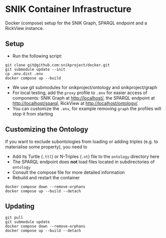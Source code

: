 # SNIK Container Infrastructure

Docker (compose) setup for the SNIK Graph, SPARQL endpoint and a RickView instance.

## Setup
* Run the following script:
```
git clone git@github.com:snikproject/docker.git
git submodule update --init
cp .env.dist .env
docker compose up --build
```
* We use git submodules for snikproject/ontology and snikproject/graph
* For local testing, add the `proxy` profile to `.env` for easier access of components: SNIK Graph at <http://localhost/>, the SPARQL endpoint at <http://localhost/sparql>, RickView at <http://localhost/ontology/>.
* You can customize the `.env`, for example removing `graph` the profiles will stop it from starting

## Customizing the Ontology

If you want to exclude subontologies from loading or adding triples (e.g. to materialise some property), you need to
* Add its Turtle (`.ttl`) or N-Triples (`.nt`) file to the `ontology` directory here
* The SPARQL endpoint does **not** load files located in subdirectories of `ontology`
* Consult the compose file for more detailed information
* Rebuild and restart the container
```
docker compose down --remove-orphans
docker compose up --build --detach
```

## Updating
```
git pull
git submodule update
docker compose down --remove-orphans
docker compose up --build --detach
```
